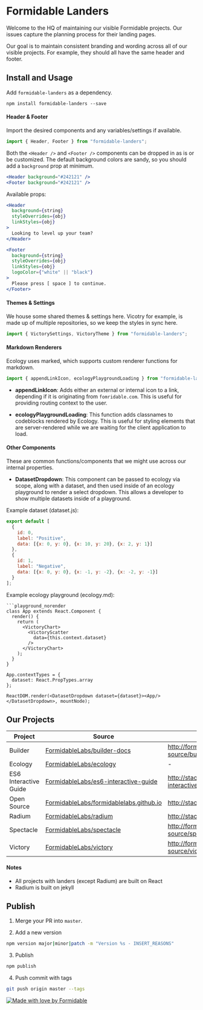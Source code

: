 # Formidable Landers

Welcome to the HQ of maintaining our visible Formidable projects. Our issues capture the planning process for their landing pages.

Our goal is to maintain consistent branding and wording across all of our visible projects. For example, they should all have the same header and footer.

## Install and Usage

Add `formidable-landers` as a dependency.
```
npm install formidable-landers --save
```

#### Header & Footer
Import the desired components and any variables/settings if available.
```jsx
import { Header, Footer } from "formidable-landers";
```

Both the `<Header />` and `<Footer />` components can be dropped in as is or be customized. The default background colors are sandy, so you should add a `background` prop at minimum.
```jsx
<Header background="#242121" />
<Footer background="#242121" />
```

Available props:
```jsx
<Header
  background={string}
  styleOverrides={obj}
  linkStyles={obj}
>
  Looking to level up your team?
</Header>
```

```jsx
<Footer
  background={string}
  styleOverrides={obj}
  linkStyles={obj}
  logoColor={"white" || "black"}
>
  Please press [ space ] to continue.
</Footer>
```

#### Themes & Settings
We house some shared themes & settings here. Vicotry for example, is made up of multiple repositories, so we keep the styles in sync here.
```jsx
import { VictorySettings, VictoryTheme } from "formidable-landers";
```

#### Markdown Renderers
Ecology uses marked, which supports custom renderer functions for markdown.
```jsx
import { appendLinkIcon, ecologyPlaygroundLoading } from "formidable-landers";
```
- __appendLinkIcon__: Adds either an external or internal icon to a link, depending if it is originating from `fomridable.com`. This is useful for providing routing context to the user.

- __ecologyPlaygroundLoading__: This function adds classnames to codeblocks rendered by Ecology. This is useful for styling elements that are server-rendered while we are waiting for the client application to load.

#### Other Components
These are common functions/components that we might use across our internal properties.

- __DatasetDropdown__: This component can be passed to ecology via scope, along with a dataset, and then used inside of an ecology playground to render a select dropdown. This allows a developer to show multiple datasets inside of a playground.

Example dataset (dataset.js):
```js
export default [
  {
    id: 0,
    label: "Positive",
    data: [{x: 0, y: 0}, {x: 10, y: 20}, {x: 2, y: 1}]
  },
  {
    id: 1,
    label: "Negative",
    data: [{x: 0, y: 0}, {x: -1, y: -2}, {x: -2, y: -1}]
  }
];
```

Example ecology playground (ecology.md):
```
```playground_norender
class App extends React.Component {
  render() {
    return (
      <VictoryChart>
        <VictoryScatter
          data={this.context.dataset}
        />
      </VictoryChart>
    );
  }
}

App.contextTypes = {
  dataset: React.PropTypes.array
};

ReactDOM.render(<DatasetDropdown dataset={dataset}><App/></DatasetDropdown>, mountNode);
```


## Our Projects

| Project | Source      | Lander |
| ------- | ----------- | ------ |
| Builder | [FormidableLabs/builder-docs](https://github.com/FormidableLabs/builder-docs) | http://formidable.com/open-source/builder |
| Ecology | [FormidableLabs/ecology](https://github.com/FormidableLabs/ecology) | - |
| ES6 Interactive Guide | [FormidableLabs/es6-interactive-guide](https://github.com/FormidableLabs/es6-interactive-guide) | http://stack.formidable.com/es6-interactive-guide/ |
| Open Source | [FormidableLabs/formidablelabs.github.io ](https://github.com/FormidableLabs/formidablelabs.github.io) | http://stack.formidable.com/ |
| Radium | [FormidableLabs/radium](https://github.com/FormidableLabs/radium) | http://stack.formidable.com/radium/ |
| Spectacle | [FormidableLabs/spectacle](https://github.com/FormidableLabs/spectacle) | http://formidable.com/open-source/spectacle/ |
| Victory | [FormidableLabs/victory](https://github.com/FormidableLabs/victory) | http://formidable.com/open-source/victory |

#### Notes
- All projects with landers (except Radium) are built on React
- Radium is built on jekyll

## Publish

1. Merge your PR into `master`.

2. Add a new version
  ```sh
  npm version major|minor|patch -m "Version %s - INSERT_REASONS"
  ```

3. Publish
  ```sh
  npm publish
  ```

4. Push commit with tags
  ```sh
  git push origin master --tags
  ```

[![Made with love by Formidable](https://formidable.surge.sh/assets/readme-foots.svg)](http://formidable.com/?utm_source=github&utm_medium=OSS&utm_campaign=repository)
